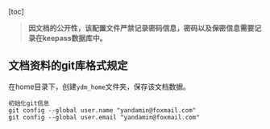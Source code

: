[toc]

> **因文档的公开性，该配置文件严禁记录密码信息，密码以及保密信息需要记录在keepass数据库中。**



## 文档资料的git库格式规定

在home目录下，创建`ydm_home`文件夹，保存该文档数据。

```
初始化git信息
git config --global user.name "yandamin@foxmail.com"
git config --global user.email "yandamin@foxmail.com"
```

